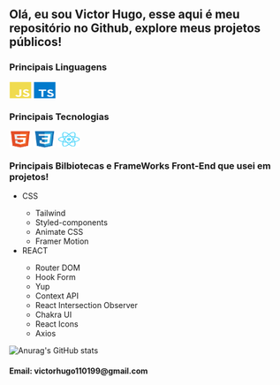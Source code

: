 ## Olá, eu sou Victor Hugo, esse aqui é meu repositório no Github, explore meus projetos públicos! 

<h3>Principais Linguagens</h3>
<div style="display: inline_block">
  <img align="center" alt="Rafa-Js" height="30" width="40" src="https://raw.githubusercontent.com/devicons/devicon/master/icons/javascript/javascript-plain.svg">
  <img align="center" alt="Rafa-Ts" height="30" width="40" src="https://raw.githubusercontent.com/devicons/devicon/master/icons/typescript/typescript-plain.svg">
</div>

<h3>Principais Tecnologias</h3>
<div style="display: inline_block">
  <img align="center" alt="HTML" height="30" width="40" src="https://raw.githubusercontent.com/devicons/devicon/master/icons/html5/html5-original.svg">
  <img align="center" alt="CSS" height="30" width="40" src="https://raw.githubusercontent.com/devicons/devicon/master/icons/css3/css3-original.svg">
  <img align="center" alt="React" height="30" width="40" src="https://raw.githubusercontent.com/devicons/devicon/master/icons/react/react-original.svg">
</div>

<h3>Principais Bilbiotecas e FrameWorks Front-End que usei em projetos!</h3>
<ul>
  <li>CSS</li>
  <ul>
    <li>Tailwind</li>
    <li>Styled-components</li>
    <li>Animate CSS</li>
    <li>Framer Motion</li>
  </ul>
  <li>REACT</li>
  <ul>
    <li>Router DOM</li>
    <li>Hook Form</li>
    <li>Yup</li>
    <li>Context API</li>
    <li>React Intersection Observer</li>
    <li>Chakra UI</li>
    <li>React Icons</li>
    <li>Axios</li>
  </ul>
</ul>

![Anurag's GitHub stats](https://github-readme-stats.vercel.app/api?username=VictorHugo110199&count_private=true&theme=tokyonight)

<h4>Email: victorhugo110199@gmail.com</h4>
